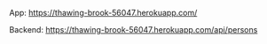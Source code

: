 App:
https://thawing-brook-56047.herokuapp.com/

Backend:
https://thawing-brook-56047.herokuapp.com/api/persons
